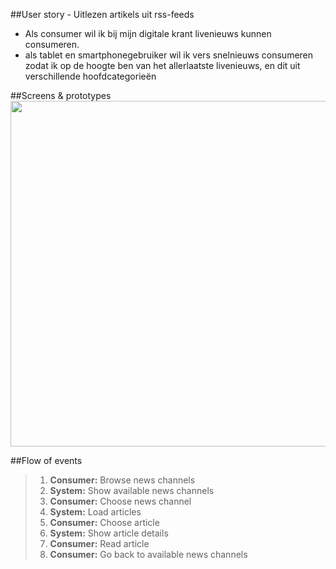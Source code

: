##User story - Uitlezen artikels uit rss-feeds
- Als consumer wil ik bij mijn digitale krant livenieuws kunnen consumeren.
- als tablet en smartphonegebruiker wil ik vers snelnieuws consumeren zodat ik op de hoogte ben van het allerlaatste livenieuws, en dit uit verschillende hoofdcategorieën

##Screens & prototypes
<img src='http://www.mofosounds.com/assets/user-story-uitlezen-artikels.jpg' width='553'>

##Flow of events
>1. **Consumer:** Browse news channels
>2. **System:**	Show available news channels
>3. **Consumer:** Choose news channel
>4. **System:**	Load articles
>5. **Consumer:** Choose article
>6. **System:** Show article details
>7. **Consumer:** Read article
>8. **Consumer:** Go back to available news channels


